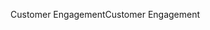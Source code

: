 <span data-ttu-id="cccba-101">Customer Engagement</span><span class="sxs-lookup"><span data-stu-id="cccba-101">Customer Engagement</span></span>